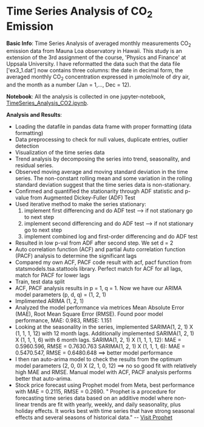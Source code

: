 # Time Series Analysis of CO<sub>2</sub> Emission

**Basic Info**:
Time Series Analysis of averaged monthly measurements CO<sub>2</sub> emission data from Mauna Loa observatory in Hawaii.
This study is an extension of the 3rd assignment of the course, 'Physics and Finance' at Uppsala University.
I have reformatted the data such that the data file ['ex3_1.dat'] now contains three columns: the date in decimal form, the averaged monthly CO<sub>2</sub> concentration expressed in μmole/mole of dry air, and the month as a number (Jan = 1,..., Dec = 12).

**Notebook**: 
All the analysis is collected in one jupyter-notebook, [TimeSeries_Analysis_CO2.ipynb](https://github.com/arnobmukherjee1988/TimeSeries_Analysis_CO2_emission/blob/main/TimeSeries_Analysis_CO2.ipynb).

**Analysis and Results**:
- Loading the datafile in pandas data frame with proper formatting (data formatting)
- Data preprocessing to check for null values, duplicate entries, outlier detection
- Visualization of the time series data
- Trend analysis by decomposing the series into trend, seasonality, and residual series.
- Observed moving average and moving standard deviation in the time series. The non-constant rolling mean and some variation in the rolling standard deviation suggest that the time series data is non-stationary.
- Confirmed and quantified the stationarity through ADF statistic and p-value from Augmented Dickey-Fuller (ADF) Test
- Used iterative method to make the series stationary:
    1. implement first differencing and do ADF test --> if not stationary go to next step
    2. implement second differencing and do ADF test --> if not stationary go to next step
    3. implement combined log and first-order differencing and do ADF test
- Resulted in low p-val from ADF after second step. We set d = 2
- Auto correlation function (ACF) and partial Auto correlation function (PACF) analysis to determine the significant lags
- Compared my own ACF, PACF code result with acf, pacf function from statsmodels.tsa.stattools library.
  Perfect match for ACF for all lags, match for PACF for lower lags
- Train, test data split
- ACF, PACF analysis results in p = 1, q = 1. Now we have our ARIMA model parameters (p, d, q) = (1, 2, 1)
- Implimented ARIMA (1, 2, 1)
- Analyzed the model performance via metrices Mean Absolute Error (MAE), Root Mean Square Error (RMSE).
  Found poor model performance, MAE: 0.983, RMSE: 1.151
- Looking at the seasonality in the series, implemented SARIMA(1, 2, 1) X (1, 1, 1, 12) with 12 month lags. Additionally implemented SARIMA(1, 2, 1) X (1, 1, 1, 6) with 6 month lags.
  SARIMA(1, 2, 1) X (1, 1, 1, 12): MAE = 0.5960.596, RMSE = 0.7630.763
  SARIMA(1, 2, 1) X (1, 1, 1, 6): MAE = 0.5470.547, RMSE = 0.6480.648 ==> better model performance
- I then ran auto-arima model to check the results from the optimum model parameters (2, 0, 0) X (2, 1, 0, 12) ==> no so good fit with relatively high MAE and RMSE.
  Manual model with ACF, PACF analysis performs better that auto-arima.
- Stock price forecast using Prophet model from Meta, best performance with MAE = 0.2115, RMSE = 0.2690.
" Prophet is a procedure for forecasting time series data based on an additive model where non-linear trends are fit with yearly, weekly, and daily seasonality, plus holiday effects. It works best with time series that have strong seasonal effects and several seasons of historical data." -- [Visit Prophet](https://facebook.github.io/prophet/)